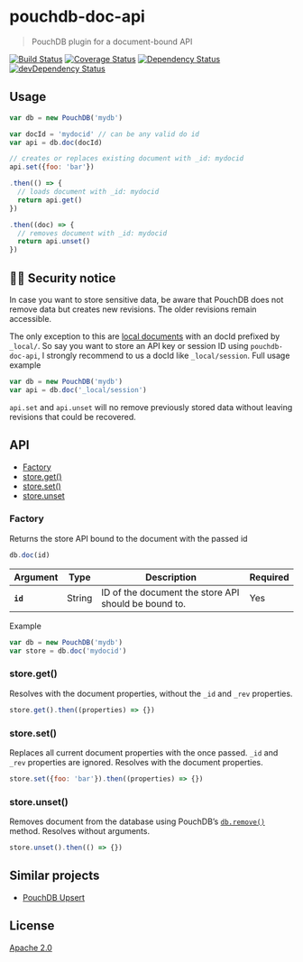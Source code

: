 # pouchdb-doc-api

> PouchDB plugin for a document-bound API

[![Build Status](https://travis-ci.org/gr2m/pouchdb-doc-api.svg?branch=master)](https://travis-ci.org/gr2m/pouchdb-doc-api)
[![Coverage Status](https://coveralls.io/repos/gr2m/pouchdb-doc-api/badge.svg?branch=master)](https://coveralls.io/r/gr2m/pouchdb-doc-api?branch=master)
[![Dependency Status](https://david-dm.org/gr2m/pouchdb-doc-api.svg)](https://david-dm.org/gr2m/pouchdb-doc-api)
[![devDependency Status](https://david-dm.org/gr2m/pouchdb-doc-api/dev-status.svg)](https://david-dm.org/gr2m/pouchdb-doc-api#info=devDependencies)

## Usage

```js
var db = new PouchDB('mydb')

var docId = 'mydocid' // can be any valid do id
var api = db.doc(docId)

// creates or replaces existing document with _id: mydocid
api.set({foo: 'bar'})

.then(() => {
  // loads document with _id: mydocid
  return api.get()
})

.then((doc) => {
  // removes document with _id: mydocid
  return api.unset()
})
```

## 🔏📃 Security notice

In case you want to store sensitive data, be aware that PouchDB does not remove
data but creates new revisions. The older revisions remain accessible.

The only exception to this are [local documents](http://docs.couchdb.org/en/2.0.0/api/local.html)
with an docId prefixed by `_local/`. So say you want to store an API key or
session ID using `pouchdb-doc-api`, I strongly recommend to us a docId like
`_local/session`. Full usage example

```js
var db = new PouchDB('mydb')
var api = db.doc('_local/session')
```

`api.set` and `api.unset` will no remove previously stored data without leaving
revisions that could be recovered.

## API

- [Factory](#factory)
- [store.get()](#storeget)
- [store.set()](#storeset)
- [store.unset](#storeunset)

### Factory

Returns the store API bound to the document with the passed id

```js
db.doc(id)
```

<table>
  <thead>
    <tr>
      <th>Argument</th>
      <th>Type</th>
      <th>Description</th>
      <th>Required</th>
    </tr>
  </thead>
  <tr>
    <th align="left"><code>id</code></th>
    <td>String</td>
    <td>ID of the document the store API should be bound to.</td>
    <td>Yes</td>
  </tr>
</table>

Example

```js
var db = new PouchDB('mydb')
var store = db.doc('mydocid')
```

### store.get()

Resolves with the document properties, without the `_id` and `_rev` properties.

```js
store.get().then((properties) => {})
```

### store.set()

Replaces all current document properties with the once passed. `_id` and `_rev`
properties are ignored. Resolves with the document properties.

```js
store.set({foo: 'bar'}).then((properties) => {})
```

### store.unset()

Removes document from the database using PouchDB’s [`db.remove()`](https://pouchdb.com/api.html#delete_document)
method. Resolves without arguments.

```js
store.unset().then(() => {})
```

## Similar projects

- [PouchDB Upsert](https://github.com/pouchdb/upsert)

## License

[Apache 2.0](http://www.apache.org/licenses/LICENSE-2.0)
